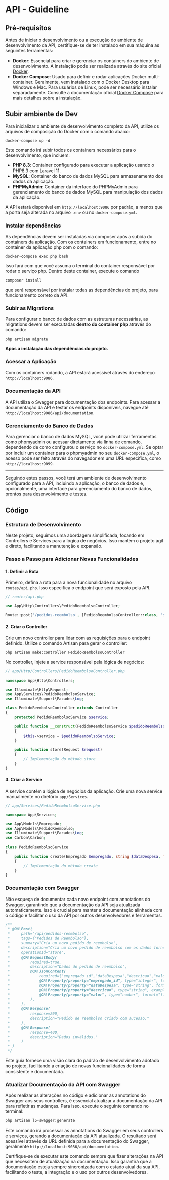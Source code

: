 # API - Guideline

## Pré-requisitos

Antes de iniciar o desenvolvimento ou a execução do ambiente de desenvolvimento da API, certifique-se de ter instalado em sua máquina as seguintes ferramentas:

- **Docker**: Essencial para criar e gerenciar os containers do ambiente de desenvolvimento. A instalação pode ser realizada através do site oficial [Docker](https://www.docker.com/get-started).
- **Docker Compose**: Usado para definir e rodar aplicações Docker multi-container. Geralmente, vem instalado com o Docker Desktop para Windows e Mac. Para usuários de Linux, pode ser necessário instalar separadamente. Consulte a documentação oficial [Docker Compose](https://docs.docker.com/compose/install/) para mais detalhes sobre a instalação.

## Subir ambiente de Dev

Para inicializar o ambiente de desenvolvimento completo da API, utilize os arquivos de composição do Docker com o comando abaixo:

 ```shell
 docker-compose up -d
 ```

Este comando irá subir todos os containers necessários para o desenvolvimento, que incluem:

- **PHP 8.3**: Container configurado para executar a aplicação usando o PHP8.3 com Laravel 11.
- **MySQL**: Container do banco de dados MySQL para armazenamento dos dados da aplicação.
- **PHPMyAdmin**: Container da interface do PHPMyAdmin para gerenciamento do banco de dados MySQL para manipulação dos dados da aplicação.

A API estará disponível em `http://localhost:9086` por padrão, a menos que a porta seja alterada no arquivo `.env` ou no `docker-compose.yml`.

### Instalar dependências

As dependências devem ser instaladas via composer após a subida do containers da aplicação.
Com os containers em funcionamento, entre no container da aplicação php com o comando: 

```shell
docker-compose exec php bash
```
Isso fará com que você assuma o terminal do container responsável por rodar o serviço php.
Dentro deste container, execute o comando 
```shell
composer install
```
que será responsável por instalar todas as dependências do projeto, para funcionamento correto da API.
### Subir as Migrations

Para configurar o banco de dados com as estruturas necessárias, as migrations devem ser executadas
**dentro do container php** através do comando: 

```shell
php artisan migrate
```

**Após a instalação das dependências do projeto.**

### Acessar a Aplicação

Com os containers rodando, a API estará acessível através do endereço `http://localhost:9086`.

### Documentação da API

A API utiliza o Swagger para documentação dos endpoints. Para acessar a documentação da API e testar os endpoints disponíveis, navegue até `http://localhost:9086/api/documentation`.

### Gerenciamento do Banco de Dados

Para gerenciar o banco de dados MySQL, você pode utilizar ferramentas como phpmyadmin ou acessar diretamente via linha de comando, dependendo de como configurou o serviço no `docker-compose.yml`. Se optar por incluir um container para o phpmyadmin no seu `docker-compose.yml`, o acesso pode ser feito através do navegador em uma URL específica, como `http://localhost:9099`.

 ---

Seguindo estes passos, você terá um ambiente de desenvolvimento configurado para a API, incluindo a aplicação, o banco de dados e, opcionalmente, uma interface para gerenciamento do banco de dados, prontos para desenvolvimento e testes.

## Código

### Estrutura de Desenvolvimento

Neste projeto, seguimos uma abordagem simplificada, focando em Controllers e Services para a lógica de negócios. Isso mantém o projeto ágil e direto, facilitando a manutenção e expansão.

### Passo a Passo para Adicionar Novas Funcionalidades

#### 1. Definir a Rota

Primeiro, defina a rota para a nova funcionalidade no arquivo `routes/api.php`. Isso especifica o endpoint que será exposto pela API.

 ```php
 // routes/api.php

 use App\Http\Controllers\PedidoReembolsoController;

 Route::post('/pedidos-reembolso', [PedidoReembolsoController::class, 'store']);
 ```

#### 2. Criar o Controller

Crie um novo controller para lidar com as requisições para o endpoint definido. Utilize o comando Artisan para gerar o controller:

 ```bash
 php artisan make:controller PedidoReembolsoController
 ```

No controller, injete a service responsável pela lógica de negócios:

 ```php
 // app/Http/Controllers/PedidoReembolsoController.php

 namespace App\Http\Controllers;

 use Illuminate\Http\Request;
 use App\Services\PedidoReembolsoService;
 use Illuminate\Support\Facades\Log;

 class PedidoReembolsoController extends Controller
 {
     protected PedidoReembolsoService $service;

     public function __construct(PedidoReembolsoService $pedidoReembolsoService)
     {
         $this->service = $pedidoReembolsoService;
     }

     public function store(Request $request)
     {
         // Implementação do método store
     }
 }
 ```

#### 3. Criar a Service

A service contém a lógica de negócios da aplicação. Crie uma nova service manualmente no diretório `app/Services`.

 ```php
 // app/Services/PedidoReembolsoService.php

 namespace App\Services;

 use App\Models\Empregado;
 use App\Models\PedidoReembolso;
 use Illuminate\Support\Facades\Log;
 use Carbon\Carbon;

 class PedidoReembolsoService
 {
     public function create(Empregado $empregado, string $dataDespesa, float $valor, string $descricao): PedidoReembolso
     {
         // Implementação do método create
     }
 }
 ```

### Documentação com Swagger

Não esqueça de documentar cada novo endpoint com annotations do Swagger, garantindo que a documentação da API seja atualizada automaticamente. Isso é crucial para manter a documentação alinhada com o código e facilitar o uso da API por outros desenvolvedores e ferramentas.

 ```php
 /**
  * @OA\Post(
  *     path="/api/pedidos-reembolso",
  *     tags={"Pedidos de Reembolso"},
  *     summary="Cria um novo pedido de reembolso",
  *     description="Cria um novo pedido de reembolso com os dados fornecidos.",
  *     operationId="store",
  *     @OA\RequestBody(
  *         required=true,
  *         description="Dados do pedido de reembolso",
  *         @OA\JsonContent(
  *             required={"empregado_id","dataDespesa","descricao","valor"},
  *             @OA\Property(property="empregado_id", type="integer", format="id", example=1),
  *             @OA\Property(property="dataDespesa", type="string", format="date", example="YYYY-MM-DD"),
  *             @OA\Property(property="descricao", type="string", example="Despesas com viagem"),
  *             @OA\Property(property="valor", type="number", format="float", example=123.45),
  *         ),
  *     ),
  *     @OA\Response(
  *         response=200,
  *         description="Pedido de reembolso criado com sucesso."
  *     ),
  *     @OA\Response(
  *         response=400,
  *         description="Dados inválidos."
  *     )
  * )
  */
 ```

Este guia fornece uma visão clara do padrão de desenvolvimento adotado no projeto, facilitando a criação de novas funcionalidades de forma consistente e documentada.

### Atualizar Documentação da API com Swagger

Após realizar as alterações no código e adicionar as annotations do Swagger aos seus controllers, é essencial atualizar a documentação da API para refletir as mudanças. Para isso, execute o seguinte comando no terminal:

 ```bash
 php artisan l5-swagger:generate
 ```

Este comando irá processar as annotations do Swagger em seus controllers e serviços, gerando a documentação da API atualizada. O resultado será acessível através da URL definida para a documentação do Swagger, geralmente `http://localhost:9086/api/documentation`.

Certifique-se de executar este comando sempre que fizer alterações na API que necessitem de atualização na documentação. Isso garantirá que a documentação esteja sempre sincronizada com o estado atual da sua API, facilitando o teste, a integração e o uso por outros desenvolvedores.

